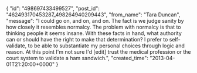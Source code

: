  {
   "id": "498697433499527",
   "post_id": "462493170453287_498264940209443",
   "from_name": "Tara Duncan",
   "message": "I could go on, and on, and on.  The fact is we judge sanity by how closely it resembles normalcy.  The problem with normalcy is that to thinking people it seems insane.  With these facts in hand, what authority can or should have the right to make that determination?  I prefer to self-validate, to be able to substantiate my personal choices through logic and reason.  At this point I'm not sure I'd [edit] trust the medical profession or the court system to validate a ham sandwich.",
   "created_time": "2013-04-01T21:20:00+0000"
 }
